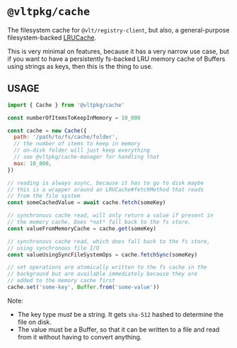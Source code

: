 # `@vltpkg/cache`

The filesystem cache for `@vlt/registry-client`, but also, a
general-purpose filesystem-backed
[LRUCache](http://npm.im/lru-cache).

This is very minimal on features, because it has a very narrow
use case, but if you want to have a persistently fs-backed LRU
memory cache of Buffers using strings as keys, then this is the
thing to use.

## USAGE

```js
import { Cache } from '@vltpkg/cache'

const numberOfItemsToKeepInMemory = 10_000

const cache = new Cache({
  path: '/path/to/fs/cache/folder',
  // the number of items to keep in memory
  // on-disk folder will just keep everything
  // see @vltpkg/cache-manager for handling that
  max: 10_000,
})

// reading is always async, because it has to go to disk maybe
// this is a wrapper around an LRUCache#fetchMethod that reads
// from the file system
const someCachedValue = await cache.fetch(someKey)

// synchronous cache read, will only return a value if present in
// the memory cache. Does *not* fall back to the fs store.
const valueFromMemoryCache = cache.get(someKey)

// synchronous cache read, which does fall back to the fs store,
// using synchronous file I/O
const valueUsingSyncFileSystemOps = cache.fetchSync(someKey)

// set operations are atomically written to the fs cache in the
// background but are available immediately because they are
// added to the memory cache first
cache.set('some-key', Buffer.from('some-value'))
```

Note:

- The key type _must_ be a string. It gets `sha-512` hashed to
  determine the file on disk.
- The value must be a Buffer, so that it can be written to a
  file and read from it without having to convert anything.
